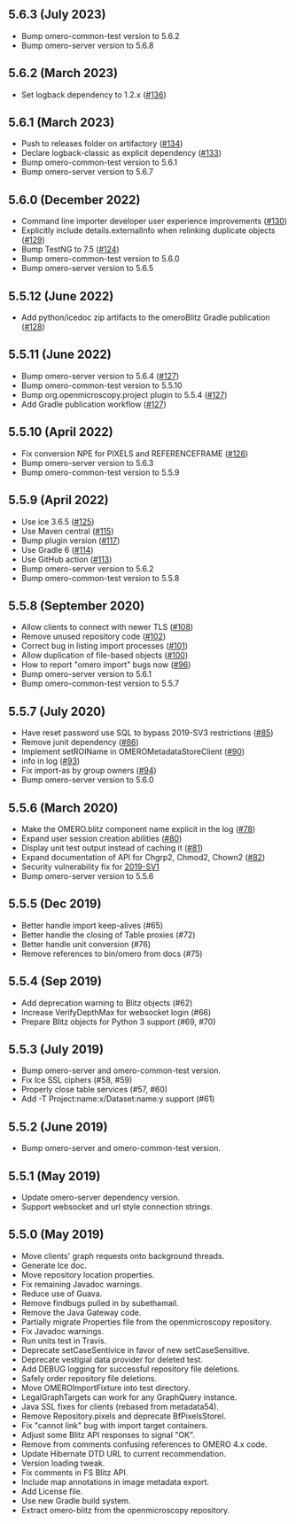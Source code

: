 5.6.3 (July 2023)
-----------------

- Bump omero-common-test version to 5.6.2
- Bump omero-server version to 5.6.8

5.6.2 (March 2023)
------------------

- Set logback dependency to 1.2.x ([#136](https://github.com/ome/omero-blitz/pull/136))

5.6.1 (March 2023)
------------------

- Push to releases folder on artifactory ([#134](https://github.com/ome/omero-blitz/pull/134))
- Declare logback-classic as explicit dependency ([#133](https://github.com/ome/omero-blitz/pull/133))
- Bump omero-common-test version to 5.6.1
- Bump omero-server version to 5.6.7

5.6.0 (December 2022)
---------------------

- Command line importer developer user experience improvements ([#130](https://github.com/ome/omero-blitz/pull/130))
- Explicitly include details.externalInfo when relinking duplicate objects ([#129](https://github.com/ome/omero-blitz/pull/129))
- Bump TestNG to 7.5 ([#124](https://github.com/ome/omero-blitz/pull/124))
- Bump omero-common-test version to 5.6.0
- Bump omero-server version to 5.6.5


5.5.12 (June 2022)
------------------

- Add python/icedoc zip artifacts to the omeroBlitz Gradle publication ([#128](https://github.com/ome/omero-blitz/pull/128))

5.5.11 (June 2022)
------------------

- Bump omero-server version to 5.6.4 ([#127](https://github.com/ome/omero-blitz/pull/127))
- Bump omero-common-test version to 5.5.10
- Bump org.openmicroscopy.project plugin to 5.5.4 ([#127](https://github.com/ome/omero-blitz/pull/127))
- Add Gradle publication workflow ([#127](https://github.com/ome/omero-blitz/pull/127))

5.5.10 (April 2022)
------------------

- Fix conversion NPE for PIXELS and REFERENCEFRAME ([#126](https://github.com/ome/omero-blitz/pull/126))
- Bump omero-server version to 5.6.3
- Bump omero-common-test version to 5.5.9

5.5.9 (April 2022)
------------------

- Use ice 3.6.5 ([#125](https://github.com/ome/omero-blitz/pull/125))
- Use Maven central ([#115](https://github.com/ome/omero-blitz/pull/115))
- Bump plugin version ([#117](https://github.com/ome/omero-blitz/pull/117))
- Use Gradle 6 ([#114](https://github.com/ome/omero-blitz/pull/114))
- Use GitHub action ([#113](https://github.com/ome/omero-blitz/pull/113))
- Bump omero-server version to 5.6.2
- Bump omero-common-test version to 5.5.8

5.5.8 (September 2020)
----------------------

- Allow clients to connect with newer TLS ([#108](https://github.com/ome/omero-blitz/pull/108))
- Remove unused repository code ([#102](https://github.com/ome/omero-blitz/pull/102))
- Correct bug in listing import processes ([#101](https://github.com/ome/omero-blitz/pull/101))
- Allow duplication of file-based objects ([#100](https://github.com/ome/omero-blitz/pull/100))
- How to report "omero import" bugs now ([#96](https://github.com/ome/omero-blitz/pull/96))
- Bump omero-server version to 5.6.1
- Bump omero-common-test version to 5.5.7

5.5.7 (July 2020)
-----------------

- Have reset password use SQL to bypass 2019-SV3 restrictions ([#85](https://github.com/ome/omero-blitz/pull/85))
- Remove junit dependency ([#86](https://github.com/ome/omero-blitz/pull/86))
- Implement setROIName in OMEROMetadataStoreClient ([#90](https://github.com/ome/omero-blitz/pull/90))
- info in log ([#93](https://github.com/ome/omero-blitz/pull/93))
- Fix import-as by group owners ([#94](https://github.com/ome/omero-blitz/pull/94))
- Bump omero-server version to 5.6.0

5.5.6 (March 2020)
------------------

- Make the OMERO.blitz component name explicit in the log
  ([#78](https://github.com/ome/omero-blitz/pull/78))
- Expand user session creation abilities
  ([#80](https://github.com/ome/omero-blitz/pull/80))
- Display unit test output instead of caching it
  ([#81](https://github.com/ome/omero-blitz/pull/81))
- Expand documentation of API for Chgrp2, Chmod2, Chown2
  ([#82](https://github.com/ome/omero-blitz/pull/82))
- Security vulnerability fix for
  [2019-SV1](https://www.openmicroscopy.org/security/advisories/2019-SV1-reader-used-files/)
- Bump omero-server version to 5.5.6

5.5.5 (Dec 2019)
----------------

- Better handle import keep-alives (#65)
- Better handle the closing of Table proxies (#72)
- Better handle unit conversion (#76)
- Remove references to bin/omero from docs (#75)

5.5.4 (Sep 2019)
----------------

- Add deprecation warning to Blitz objects (#62)
- Increase VerifyDepthMax for websocket login (#66)
- Prepare Blitz objects for Python 3 support (#69, #70)

5.5.3 (July 2019)
-----------------

- Bump omero-server and omero-common-test version.
- Fix Ice SSL ciphers (#58, #59)
- Properly close table services (#57, #60)
- Add -T Project:name:x/Dataset:name:y support (#61)

5.5.2 (June 2019)
-----------------

- Bump omero-server and omero-common-test version.

5.5.1 (May 2019)
----------------

- Update omero-server dependency version.
- Support websocket and url style connection strings.

5.5.0 (May 2019)
----------------

- Move clients' graph requests onto background threads.
- Generate Ice doc.
- Move repository location properties.
- Fix remaining Javadoc warnings.
- Reduce use of Guava.
- Remove findbugs pulled in by subethamail.
- Remove the Java Gateway code.
- Partially migrate Properties file from the openmicroscopy repository.
- Fix Javadoc warnings.
- Run units test in Travis.
- Deprecate setCaseSentivice in favor of new setCaseSensitive.
- Deprecate vestigial data provider for deleted test.
- Add DEBUG logging for successful repository file deletions.
- Safely order repository file deletions.
- Move OMEROImportFixture into test directory.
- LegalGraphTargets can work for any GraphQuery instance.
- Java SSL fixes for clients (rebased from metadata54).
- Remove Repository.pixels and deprecate BfPixelsStoreI.
- Fix "cannot link" bug with import target containers.
- Adjust some Blitz API responses to signal "OK".
- Remove from comments confusing references to OMERO 4.x code.
- Update Hibernate DTD URL to current recommendation.
- Version loading tweak.
- Fix comments in FS Blitz API.
- Include map annotations in image metadata export.
- Add License file.
- Use new Gradle build system.
- Extract omero-blitz from the openmicroscopy repository.
